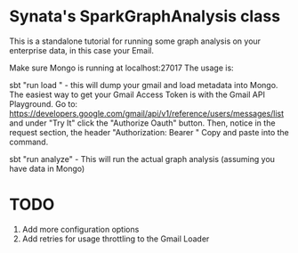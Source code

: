 Synata's SparkGraphAnalysis class
=========================

This is a standalone tutorial for running some graph analysis on your enterprise data, in this case your Email.

Make sure Mongo is running at localhost:27017
The usage is:

sbt "run load <Gmail Access Token>" - this will dump your gmail and load metadata into Mongo.
The easiest way to get your Gmail Access Token is with the Gmail API Playground. Go to:
https://developers.google.com/gmail/api/v1/reference/users/messages/list
and under "Try It" click the "Authorize Oauth" button. Then, notice in the request section, the header "Authorization: Bearer <TOKEN>" Copy and paste <TOKEN> into the command.

sbt "run analyze" - This will run the actual graph analysis (assuming you have data in Mongo)

TODO
=========================
1. Add more configuration options
2. Add retries for usage throttling to the Gmail Loader
